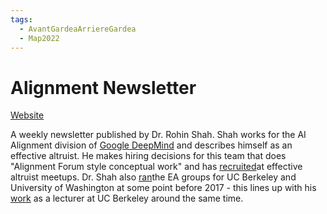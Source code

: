 ```yaml
---
tags:
  - AvantGardeaArriereGardea
  - Map2022
---
```


# Alignment Newsletter

[Website](https://rohinshah.com/alignment-newsletter/)

A weekly newsletter published by Dr. Rohin Shah.  Shah works  for the AI Alignment division of [Google DeepMind]() and describes himself as an effective altruist. He makes hiring decisions for this team that does "Alignment Forum style conceptual work" and has [recruited](https://twitter.com/rohinmshah/status/1513523985216155663)at effective altruist meetups. Dr. Shah also [ran](https://forum.effectivealtruism.org/users/rohinmshah)the EA groups for UC Berkeley and University of Washington at some point before 2017 - this lines up with his [work](https://rohinshah.com/resume/) as a lecturer at UC Berkeley around the same time.
